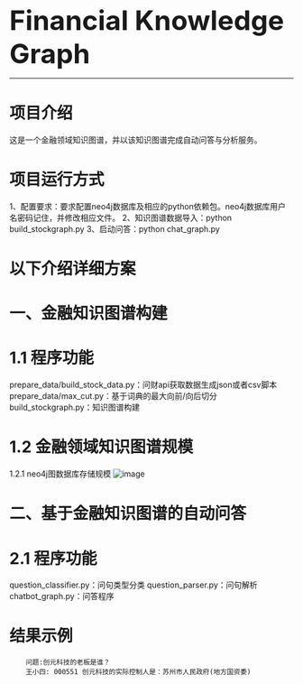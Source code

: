 
<!-- **Financial Knowledge Graph** -->
<font size="66">**Financial Knowledge Graph**</font>

-------
# 项目介绍

这是一个金融领域知识图谱，并以该知识图谱完成自动问答与分析服务。


# 项目运行方式
1、配置要求：要求配置neo4j数据库及相应的python依赖包。neo4j数据库用户名密码记住，并修改相应文件。
2、知识图谱数据导入：python build_stockgraph.py
3、启动问答：python chat_graph.py

# 以下介绍详细方案
# 一、金融知识图谱构建


# 1.1 程序功能
prepare_data/build_stock_data.py：问财api获取数据生成json或者csv脚本
prepare_data/max_cut.py：基于词典的最大向前/向后切分
build_stockgraph.py：知识图谱构建    　　

# 1.2 金融领域知识图谱规模
1.2.1 neo4j图数据库存储规模
![image](https://github.com/rainzy09/KnowledgeGraph-Group4/blob/master/img/graph_summary.png)




# 二、基于金融知识图谱的自动问答


# 2.1 程序功能
question_classifier.py：问句类型分类
question_parser.py：问句解析
chatbot_graph.py：问答程序




# 结果示例

        问题:创元科技的老板是谁？
        王小四: 000551 创元科技的实际控制人是：苏州市人民政府(地方国资委)
        

